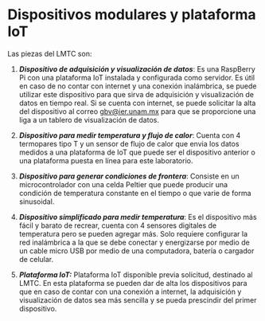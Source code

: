 # Dispositivos modulares y plataforma IoT

Las piezas del LMTC son:



1. **_Dispositivo de adquisición y visualización de datos_**: Es una RaspBerry Pi con una plataforma IoT instalada y configurada como servidor. Es útil en caso de no contar con internet y una conexión inalámbrica, se puede utilizar este dispositivo para que sirva de adquisición y visualización de datos en tiempo real. Si se cuenta con internet, se puede solicitar la alta del dispositivo al correo gbv@ier.unam.mx para que se proporcione una liga a un tablero de visualización de datos.

2.  **_Dispositivo para medir temperatura y flujo de calor_**: Cuenta con 4 termopares tipo T y un sensor de flujo de calor que envia los datos medidos a una plataforma de IoT que puede ser el dispositivo anterior o una plataforma puesta en línea para este laboratorio. 

3. **_Dispositivo para generar condiciones de frontera_**:  Consiste en un microcontrolador con una celda Peltier que puede producir una condición de temperatura constante en el tiempo o que varie de forma sinusoidal.

4. **_Dispositivo simplificado para medir temperatura_**:  Es el dispositivo más fácil y barato de recrear, 
cuenta con 4 sensores digitales de temperatura pero se pueden agregar más. Solo requiere configurar la red inalámbrica a la que se debe conectar y energizarse por medio de un cable micro USB por medio de una computadora, batería o cargador de celular.

5. **_Plataforma IoT:_** Plataforma IoT disponible previa solicitud, destinado al LMTC. En esta plataforma se pueden dar de alta los dispositivos para que en caso de contar con una conexión a internet, la adquisición y visualización de datos sea más sencilla y se pueda prescindir del primer dispositivo.
